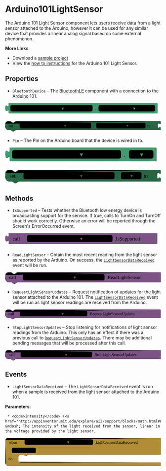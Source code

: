 # Arduino101LightSensor

The Arduino 101 Light Sensor component lets users receive data from a light sensor attached to the Arduino, however it can be used for any similar device that provides a linear analog signal based on some external phenomenon.<br>

<strong>More Links</strong><ul><li>Download a <a href='http://iot.appinventor.mit.edu/assets/samples/Arduino101LightSensor.aia' target='_blank'>sample project</a></li><li>View the <a href='http://iot.appinventor.mit.edu/assets/howtos/MIT_App_Inventor_IoT_Light_Sensor.pdf' target='_blank'>how to instructions</a> for the Arduino 101 Light Sensor.</li></ul>

## Properties

+ <a name="BluetoothDevice"></a>`BluetoothDevice` – The <a href='http://iot.appinventor.mit.edu/#/bluetoothle/bluetoothleintro'>BluetoothLE</a> component with a connection to the Arduino 101.


![get Arduino101LightSensor1 BluetoothDevice ](blocks/Arduino101LightSensor.BluetoothDevice_getter.svg)


![set Arduino101LightSensor1 BluetoothDevice  to](blocks/Arduino101LightSensor.BluetoothDevice_setter.svg)

+ <a name="Pin"></a>`Pin` – The Pin on the Arduino board that the device is wired in to.


![get Arduino101LightSensor1 Pin ](blocks/Arduino101LightSensor.Pin_getter.svg)


![set Arduino101LightSensor1 Pin  to](blocks/Arduino101LightSensor.Pin_setter.svg)

## Methods

+ <a name="IsSupported"></a>`IsSupported` – Tests whether the Bluetooth low energy device is broadcasting support for the service. If true,
 calls to TurnOn and TurnOff should work correctly. Otherwise an error will be reported through
 the Screen's ErrorOccurred event.

![call Arduino101LightSensor1 IsSupported](blocks/Arduino101LightSensor.IsSupported.svg)

+ <a name="ReadLightSensor"></a>`ReadLightSensor` – Obtain the most recent reading from the light sensor as reported by the Arduino. On success,
 the <a href="#LightSensorDataReceived"><code>LightSensorDataReceived</code></a> event will be
 run.

![call Arduino101LightSensor1 ReadLightSensor](blocks/Arduino101LightSensor.ReadLightSensor.svg)

+ <a name="RequestLightSensorUpdates"></a>`RequestLightSensorUpdates` – Request notification of updates for the light sensor attached to the Arduino 101. The <a
 href="#LightSensorDataReceived"><code>LightSensorDataReceived</code></a> event will be run as
 light sensor readings are received from the Arduino.

![call Arduino101LightSensor1 RequestLightSensorUpdates](blocks/Arduino101LightSensor.RequestLightSensorUpdates.svg)

+ <a name="StopLightSensorUpdates"></a>`StopLightSensorUpdates` – Stop listening for notifications of light sensor readings from the Arduino. This only has an
 effect if there was a previous call to <a
 href="#RequestLightSensorUpdates"><code>RequestLightSensorUpdates</code></a>. There may be
 additional pending messages that will be processed after this call.

![call Arduino101LightSensor1 StopLightSensorUpdates](blocks/Arduino101LightSensor.StopLightSensorUpdates.svg)

## Events

+ <a name="LightSensorDataReceived"></a>`LightSensorDataReceived` – The <code>LightSensorDataReceived</code> event is run when a sample is received from the light
 sensor attached to the Arduino 101.

 __Parameters__:

     * <code>intensity</code> (<a href="http://appinventor.mit.edu/explore/ai2/support/blocks/math.html#number">_number_</a>) &mdash; The intensity of the light received from the sensor, linear in the voltage provided by the light sensor.

![when Arduino101LightSensor1 LightSensorDataReceived intensity do](blocks/Arduino101LightSensor.LightSensorDataReceived.svg)


